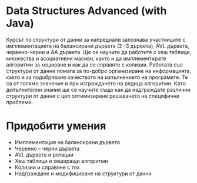 # Data Structures Advanced (with Java)
Курсът по структури от данни за напреднали запознава участниците с имплементацията на балансирани дървета (2 -3 дървета), AVL дървета, червено-черни и AA дървета. Ще се научите да работите с хеш таблици, множества и асоциативни масиви, както и да имплементирате алгоритми за хеширане и как да се справяте с колизии. Работата със структури от данни помага за по-добро организиране на информацията, както и за подобряване качеството на изпълнението на програмите. Те са от голямо значение и при изграждането на редица алгоритми. Като допълнителни знания ще се научите също как да надграждате различни структури от данни с цел оптимизиране решаването на специфични проблеми.
# Придобити умения
* Имплементация на балансирани дървета
* Червено – черни дървета
* AVL дървета и ротации
* Хеш таблици и хеширащи алгоритми
* Колизии и справяне с тях
* Надграждане и модифициране на структури от данни

